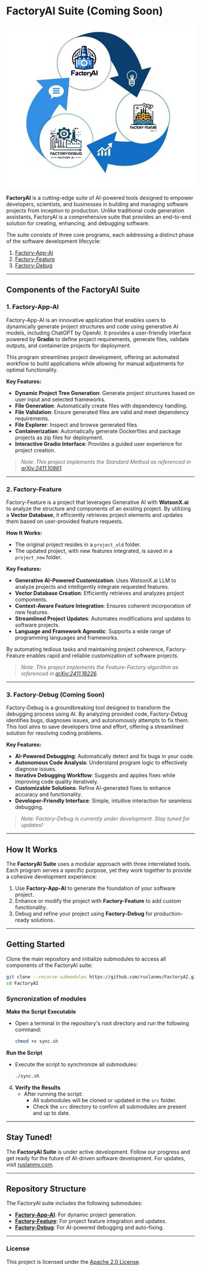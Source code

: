 # FactoryAI Suite (Coming Soon)

![alt text](./assets/logo-small.jpg)

**FactoryAI** is a cutting-edge suite of AI-powered tools designed to empower developers, scientists, and businesses in building and managing software projects from inception to production. Unlike traditional code generation assistants, FactoryAI is a comprehensive suite that provides an end-to-end solution for creating, enhancing, and debugging software.

The suite consists of three core programs, each addressing a distinct phase of the software development lifecycle:

1. [Factory-App-AI](https://github.com/ruslanmv/Factory-App-AI)
2. [Factory-Feature](https://github.com/ruslanmv/Factory-Feature)
3. [Factory-Debug](https://github.com/ruslanmv/Factory-Debug)

---

## Components of the FactoryAI Suite

### 1. **Factory-App-AI**
Factory-App-AI is an innovative application that enables users to dynamically generate project structures and code using generative AI models, including ChatGPT by OpenAI. It provides a user-friendly interface powered by **Gradio** to define project requirements, generate files, validate outputs, and containerize projects for deployment. 

This program streamlines project development, offering an automated workflow to build applications while allowing for manual adjustments for optimal functionality.

**Key Features:**
- **Dynamic Project Tree Generation**: Generate project structures based on user input and selected frameworks.
- **File Generation**: Automatically create files with dependency handling.
- **File Validation**: Ensure generated files are valid and meet dependency requirements.
- **File Explorer**: Inspect and browse generated files.
- **Containerization**: Automatically generate Dockerfiles and package projects as zip files for deployment.
- **Interactive Gradio Interface**: Provides a guided user experience for project creation.

> *Note: This project implements the Standard Method as referenced in [arXiv:2411.10861](https://arxiv.org/abs/2411.10861).*

---

### 2. **Factory-Feature**
Factory-Feature is a project that leverages Generative AI with **WatsonX.ai** to analyze the structure and components of an existing project. By utilizing a **Vector Database**, it efficiently retrieves project elements and updates them based on user-provided feature requests.

**How It Works:**
- The original project resides in a `project_old` folder.
- The updated project, with new features integrated, is saved in a `project_new` folder.

**Key Features:**
- **Generative AI-Powered Customization**: Uses WatsonX.ai LLM to analyze projects and intelligently integrate requested features.
- **Vector Database Creation**: Efficiently retrieves and analyzes project components.
- **Context-Aware Feature Integration**: Ensures coherent incorporation of new features.
- **Streamlined Project Updates**: Automates modifications and updates to software projects.
- **Language and Framework Agnostic**: Supports a wide range of programming languages and frameworks.

By automating tedious tasks and maintaining project coherence, Factory-Feature enables rapid and reliable customization of software projects.
> *Note: This project implements the Feature-Factory algorithm as referenced in [arXiv:2411.18226](https://arxiv.org/abs/2411.18226).*
---


### 3. **Factory-Debug** (Coming Soon)
Factory-Debug is a groundbreaking tool designed to transform the debugging process using AI. By analyzing provided code, Factory-Debug identifies bugs, diagnoses issues, and autonomously attempts to fix them. This tool aims to save developers time and effort, offering a streamlined solution for resolving coding problems.

**Key Features:**
- **AI-Powered Debugging**: Automatically detect and fix bugs in your code.
- **Autonomous Code Analysis**: Understand program logic to effectively diagnose issues.
- **Iterative Debugging Workflow**: Suggests and applies fixes while improving code quality iteratively.
- **Customizable Solutions**: Refine AI-generated fixes to enhance accuracy and functionality.
- **Developer-Friendly Interface**: Simple, intuitive interaction for seamless debugging.

> *Note: Factory-Debug is currently under development. Stay tuned for updates!*

---

## How It Works

The **FactoryAI Suite** uses a modular approach with three interrelated tools. Each program serves a specific purpose, yet they work together to provide a cohesive development experience:
1. Use **Factory-App-AI** to generate the foundation of your software project.
2. Enhance or modify the project with **Factory-Feature** to add custom functionality.
3. Debug and refine your project using **Factory-Debug** for production-ready solutions.

---

## Getting Started

Clone the main repository and initialize submodules to access all components of the FactoryAI suite:

```bash
git clone --recurse-submodules https://github.com/ruslanmv/FactoryAI.git
cd FactoryAI

```

### Syncronization of modules

**Make the Script Executable**
   - Open a terminal in the repository's root directory and run the following command:
     ```bash
     chmod +x sync.sh
     ```

**Run the Script**
   - Execute the script to synchronize all submodules:
     ```bash
     ./sync.sh
     ```

4. **Verify the Results**
   - After running the script:
     - All submodules will be cloned or updated in the `src` folder.
     - Check the `src` directory to confirm all submodules are present and up to date.
---

## Stay Tuned!

The **FactoryAI Suite** is under active development. Follow our progress and get ready for the future of AI-driven software development. For updates, visit [ruslanmv.com](https://ruslanmv.com).

---

## Repository Structure

The FactoryAI suite includes the following submodules:

- **[Factory-App-AI](https://github.com/ruslanmv/Factory-App-AI)**: For dynamic project generation.
- **[Factory-Feature](https://github.com/ruslanmv/Factory-Feature)**: For project feature integration and updates.
- **[Factory-Debug](https://github.com/ruslanmv/Factory-Debug)**: For AI-powered debugging and auto-fixing.

---

### License

This project is licensed under the [Apache 2.0 License](LICENSE).